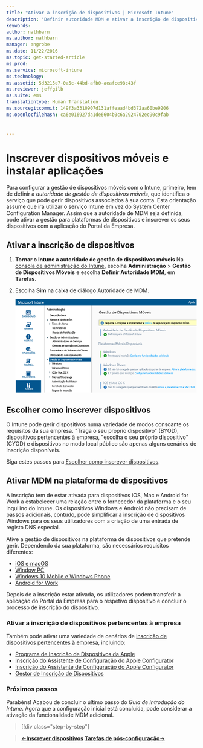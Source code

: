 ```yaml
---
title: "Ativar a inscrição de dispositivos | Microsoft Intune"
description: "Definir autoridade MDM e ativar a inscrição de dispositivos iOS, Mac, Android e Windows."
keywords: 
author: nathbarn
ms.author: nathbarn
manager: angrobe
ms.date: 11/22/2016
ms.topic: get-started-article
ms.prod: 
ms.service: microsoft-intune
ms.technology: 
ms.assetid: 5d3215e7-0a5c-44bd-afb0-aeafce98c43f
ms.reviewer: jeffgilb
ms.suite: ems
translationtype: Human Translation
ms.sourcegitcommit: 149f3a3310907d131affeaad4bd372aa60be9206
ms.openlocfilehash: ca6e016927da1de6604b0c6a2924702ec90c9fab


---
```


# <a name="enroll-mobile-devices-and-install-an-app"></a>Inscrever dispositivos móveis e instalar aplicações
Para configurar a gestão de dispositivos móveis com o Intune, primeiro, tem de definir a *autoridade de gestão de dispositivos móveis*, que identifica o serviço que pode gerir dispositivos associados à sua conta. Esta orientação assume que irá utilizar o serviço Intune em vez do System Center Configuration Manager. Assim que a autoridade de MDM seja definida, pode ativar a gestão para plataformas de dispositivos e inscrever os seus dispositivos com a aplicação do Portal da Empresa.

## <a name="enable-device-enrollment"></a>Ativar a inscrição de dispositivos

1. **Tornar o Intune a autoridade de gestão de dispositivos móveis**
    Na [consola de administração do Intune](https://manage.microsoft.com/), escolha **Administração** > **Gestão de Dispositivos Móveis** e escolha **Definir Autoridade MDM**, em **Tarefas**.  

2. Escolha **Sim** na caixa de diálogo Autoridade de MDM.

    ![Consola de administração. Definir MDM para o Intune](./media/mdmAuthority.png)

## <a name="choose-how-to-enroll-devices"></a>Escolher como inscrever dispositivos

O Intune pode gerir dispositivos numa variedade de modos consoante os requisitos da sua empresa. "Traga o seu próprio dispositivo" (BYOD), dispositivos pertencentes à empresa, "escolha o seu próprio dispositivo" (CYOD) e dispositivos no modo local público são apenas alguns cenários de inscrição disponíveis.

Siga estes passos para [Escolher como inscrever dispositivos](choose-how-to-enroll-devices1.md).

## <a name="enable-mdm-for-your-device-platform"></a>Ativar MDM na plataforma de dispositivos
A inscrição tem de estar ativada para dispositivos iOS, Mac e Android for Work a estabelecer uma relação entre o fornecedor da plataforma e o seu inquilino do Intune. Os dispositivos Windows e Android não precisam de passos adicionais, contudo, pode simplificar a inscrição de dispositivos Windows para os seus utilizadores com a criação de uma entrada de registo DNS especial.

Ative a gestão de dispositivos na plataforma de dispositivos que pretende gerir. Dependendo da sua plataforma, são necessários requisitos diferentes:

-  [iOS e macOS](/intune/deploy-use/set-up-ios-and-mac-management-with-microsoft-intune.md)
-  [Window PC](https://docs.microsoft.com/intune/deploy-use/set-up-windows-device-management-with-microsoft-intune)
-  [Windows 10 Mobile e Windows Phone](https://docs.microsoft.com/intune/deploy-use/set-up-windows-phone-management-with-microsoft-intune)
- [Android for Work](https://docs.microsoft.com/intune/deploy-use/set-up-android-for-work)

Depois de a inscrição estar ativada, os utilizadores podem transferir a aplicação do Portal da Empresa para o respetivo dispositivo e concluir o processo de inscrição do dispositivo.

### <a name="enable-company-owned-device-enrollment"></a>Ativar a inscrição de dispositivos pertencentes à empresa
Também pode ativar uma variedade de cenários de [inscrição de dispositivos pertencentes à empresa](https://docs.microsoft.com/intune/deploy-use/manage-corporate-owned-devices), incluindo:
- [Programa de Inscrição de Dispositivos da Apple](https://docs.microsoft.com/intune/deploy-use/ios-device-enrollment-program-in-microsoft-intune)
- [Inscrição do Assistente de Configuração do Apple Configurator](https://docs.microsoft.com/intune/deploy-use/ios-setup-assistant-enrollment-in-microsoft-intune)
- [Inscrição do Assistente de Configuração do Apple Configurator](https://docs.microsoft.com/intune/deploy-use/ios-direct-enrollment-in-microsoft-intune)
- [Gestor de Inscrição de Dispositivos](https://docs.microsoft.com/intune/deploy-use/enroll-corporate-owned-devices-with-the-device-enrollment-manager-in-microsoft-intune)

### <a name="next-steps"></a>Próximos passos
Parabéns! Acabou de concluir o último passo do *Guia de introdução do Intune*. Agora que a configuração inicial está concluída, pode considerar a ativação da funcionalidade MDM adicional.

>[!div class="step-by-step"]

>[&larr;**Inscrever dispositivos**](.\start-with-a-paid-subscription-to-microsoft-intune-step-8.md)     [**Tarefas de pós-configuração**&rarr;](.\post-configuration-tasks.md)  



<!--HONumber=Nov16_HO4-->


